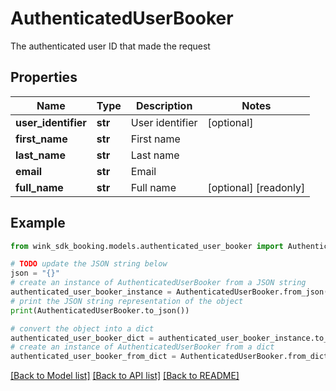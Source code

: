 # AuthenticatedUserBooker

The authenticated user ID that made the request

## Properties

Name | Type | Description | Notes
------------ | ------------- | ------------- | -------------
**user_identifier** | **str** | User identifier | [optional] 
**first_name** | **str** | First name | 
**last_name** | **str** | Last name | 
**email** | **str** | Email | 
**full_name** | **str** | Full name | [optional] [readonly] 

## Example

```python
from wink_sdk_booking.models.authenticated_user_booker import AuthenticatedUserBooker

# TODO update the JSON string below
json = "{}"
# create an instance of AuthenticatedUserBooker from a JSON string
authenticated_user_booker_instance = AuthenticatedUserBooker.from_json(json)
# print the JSON string representation of the object
print(AuthenticatedUserBooker.to_json())

# convert the object into a dict
authenticated_user_booker_dict = authenticated_user_booker_instance.to_dict()
# create an instance of AuthenticatedUserBooker from a dict
authenticated_user_booker_from_dict = AuthenticatedUserBooker.from_dict(authenticated_user_booker_dict)
```
[[Back to Model list]](../README.md#documentation-for-models) [[Back to API list]](../README.md#documentation-for-api-endpoints) [[Back to README]](../README.md)


